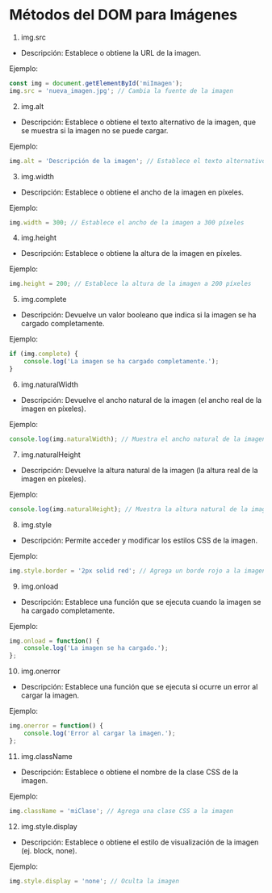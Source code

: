# Métodos del DOM para Imágenes

1. img.src

- Descripción: Establece o obtiene la URL de la imagen.

Ejemplo:

```javascript
const img = document.getElementById('miImagen');
img.src = 'nueva_imagen.jpg'; // Cambia la fuente de la imagen
```

2. img.alt

- Descripción: Establece o obtiene el texto alternativo de la imagen, que se muestra si la imagen no 
se puede cargar.

Ejemplo:

```javascript
img.alt = 'Descripción de la imagen'; // Establece el texto alternativo
```
3. img.width

- Descripción: Establece o obtiene el ancho de la imagen en píxeles.

Ejemplo:

```javascript
img.width = 300; // Establece el ancho de la imagen a 300 píxeles
```

4. img.height

- Descripción: Establece o obtiene la altura de la imagen en píxeles.

Ejemplo:

```javascript
img.height = 200; // Establece la altura de la imagen a 200 píxeles
```

5. img.complete

- Descripción: Devuelve un valor booleano que indica si la imagen se ha cargado completamente.

Ejemplo:

```javascript
if (img.complete) {
    console.log('La imagen se ha cargado completamente.');
}
```

6. img.naturalWidth

- Descripción: Devuelve el ancho natural de la imagen (el ancho real de la imagen en píxeles).

Ejemplo:

```javascript
console.log(img.naturalWidth); // Muestra el ancho natural de la imagen
```

7. img.naturalHeight

- Descripción: Devuelve la altura natural de la imagen (la altura real de la imagen en píxeles).

Ejemplo:

```javascript
console.log(img.naturalHeight); // Muestra la altura natural de la imagen
```

8. img.style

- Descripción: Permite acceder y modificar los estilos CSS de la imagen.

Ejemplo:

```javascript
img.style.border = '2px solid red'; // Agrega un borde rojo a la imagen
```

9. img.onload

- Descripción: Establece una función que se ejecuta cuando la imagen se ha cargado completamente.

Ejemplo:

```javascript
img.onload = function() {
    console.log('La imagen se ha cargado.');
};
```

10. img.onerror

- Descripción: Establece una función que se ejecuta si ocurre un error al cargar la imagen.

Ejemplo:

```javascript
img.onerror = function() {
    console.log('Error al cargar la imagen.');
};
```

11. img.className

- Descripción: Establece o obtiene el nombre de la clase CSS de la imagen.

Ejemplo:

```javascript
img.className = 'miClase'; // Agrega una clase CSS a la imagen
```

12. img.style.display

- Descripción: Establece o obtiene el estilo de visualización de la imagen (ej. block, none).

Ejemplo:

```javascript
img.style.display = 'none'; // Oculta la imagen
```